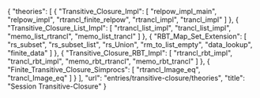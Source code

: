 {
    "theories": [
        {
            "Transitive_Closure_Impl": [
                "relpow_impl_main",
                "relpow_impl",
                "rtrancl_finite_relpow",
                "rtrancl_impl",
                "trancl_impl"
            ]
        },
        {
            "Transitive_Closure_List_Impl": [
                "rtrancl_list_impl",
                "trancl_list_impl",
                "memo_list_rtrancl",
                "memo_list_trancl"
            ]
        },
        {
            "RBT_Map_Set_Extension": [
                "rs_subset",
                "rs_subset_list",
                "rs_Union",
                "rm_to_list_empty",
                "data_lookup",
                "finite_data"
            ]
        },
        {
            "Transitive_Closure_RBT_Impl": [
                "rtrancl_rbt_impl",
                "trancl_rbt_impl",
                "memo_rbt_rtrancl",
                "memo_rbt_trancl"
            ]
        },
        {
            "Finite_Transitive_Closure_Simprocs": [
                "rtrancl_Image_eq",
                "trancl_Image_eq"
            ]
        }
    ],
    "url": "entries/transitive-closure/theories",
    "title": "Session Transitive-Closure"
}